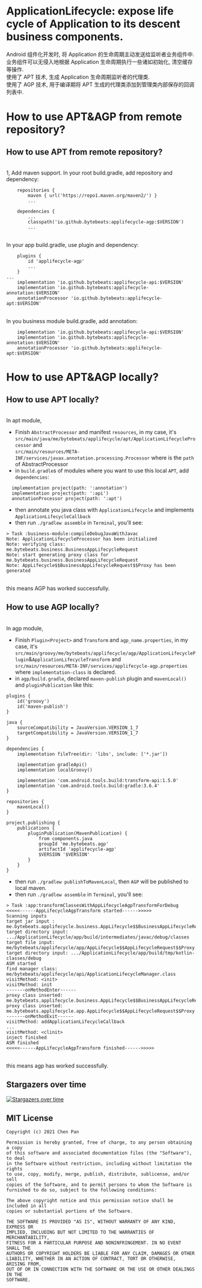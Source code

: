 # ApplicationLifecycle: expose life cycle of Application to its descent business components.
Android 组件化开发时, 将 Application 的生命周期主动发送给监听者业务组件中. 业务组件可以无侵入地根据 Application 生命周期执行一些诸如初始化, 清空缓存等操作.
<br>使用了 APT 技术, 生成 Application 生命周期监听者的代理类.
<br>使用了 AGP 技术, 用于编译期将 APT 生成的代理类添加到管理类内部保存的回调列表中.

# How to use APT&AGP from remote repository?
## How to use APT from remote repository?
<br>1, Add maven support. In your root build.gradle, add repository and dependency:
```
    repositories {
        maven { url('https://repo1.maven.org/maven2/') }
        ...
        
    dependencies {
        ...
        classpath('io.github.bytebeats:applifecycle-agp:$VERSION')
        ...
```
<br>In your app build.gradle, use plugin and dependency:
```
    plugins {
        id 'applifecycle-agp'
        ...
    }
...
    implementation 'io.github.bytebeats:applifecycle-api:$VERSION'
    implementation 'io.github.bytebeats:applifecycle-annotation:$VERSION'
    annotationProcessor 'io.github.bytebeats:applifecycle-apt:$VERSION'
```
<br>In you business module build.gradle, add annotation:
```
    implementation 'io.github.bytebeats:applifecycle-api:$VERSION'
    implementation 'io.github.bytebeats:applifecycle-annotation:$VERSION'
    annotationProcessor 'io.github.bytebeats:applifecycle-apt:$VERSION'
```

# How to use APT&AGP locally?
## How to use APT locally?
<br>In apt module,
* Finish `AbstractProcessor` and manifest `resources`, in my case, it's <br>`src/main/java/me/bytebeats/applifecycle/apt/ApplicationLifecycleProcessor` and <br>`src/main/resources/META-INF/services/javax.annotation.processing.Processor` where is the `path` of AbstractProcessor
* in `build.gradle`s of modules where you want to use this local `APT`, add `dependencies`: <br>
```
  implementation project(path: ':annotation')
  implementation project(path: ':api')
  annotationProcessor project(path: ':apt')
```
* then annotate you java class with `ApplicationLifecycle` and implements `ApplicationLifecycleCallback`
* then run `./gradlew assemble` in `Terminal`, you'll see:<br>
```
> Task :business-module:compileDebugJavaWithJavac
Note: ApplicationLifecycleProcessor has been initialized
Note: verifying class: me.bytebeats.business.BusinessAppLifecycleRequest
Note: start generating proxy class for me.bytebeats.business.BusinessAppLifecycleRequest
Note: AppLifecycle$$BusinessAppLifecycleRequest$$Proxy has been generated
```
<br>this means AGP has worked successfully.

## How to use AGP locally?
<br>In agp module,
* Finish `Plugin<Project>` and `Transform` and `agp_name.properties`, in my case, it's <br>`src/main/groovy/me/bytebeats/applifecycle/agp/ApplicationLifecyclePlugin`&`ApplicationLifecycleTransform` and <br>`src/main/resources/META-INF/services/applifecycle-agp.properties` where `implementation-class` is declared.
* in `agp/build.gradle`, declared `maven-publish` plugin and `mavenLocal()` and `pluginPublication` like this:<br>
```
plugins {
    id('groovy')
    id('maven-publish')
}

java {
    sourceCompatibility = JavaVersion.VERSION_1_7
    targetCompatibility = JavaVersion.VERSION_1_7
}

dependencies {
    implementation fileTree(dir: 'libs', include: ['*.jar'])

    implementation gradleApi()
    implementation localGroovy()

    implementation 'com.android.tools.build:transform-api:1.5.0'
    implementation 'com.android.tools.build:gradle:3.6.4'
}

repositories {
    mavenLocal()
}

project.publishing {
    publications {
        pluginPublication(MavenPublication) {
            from components.java
            groupId 'me.bytebeats.agp'
            artifactId 'applifecycle-agp'
            $VERSION '$VERSION'
        }
    }
}
```
* then run `./gradlew publishToMavenLocal`, then `AGP` will be published to local maven.
* then run `./gradlew assemble` in `Terminal`, you'll see:<br>
```
> Task :app:transformClassesWithAppLifecycleAgpTransformForDebug
<<<<<------AppLifecycleAgpTransform started------>>>>>
Scanning inputs
target jar input : me.bytebeats.applifecycle.business.AppLifecycle$$BusinessAppLifecycleRequest$$Proxy.class
target directory input: .../ApplicationLifecycle/app/build/intermediates/javac/debug/classes
target file input: me/bytebeats/applifecycle/app/AppLifecycle$$AppLifecycleRequest$$Proxy.class
target directory input: .../ApplicationLifecycle/app/build/tmp/kotlin-classes/debug
ASM started
find manager class: me/bytebeats/applifecycle/api/ApplicationLifecycleManager.class
visitMethod: <init>
visitMethod: init
-------onMethodEnter------
proxy class inserted: me.bytebeats.applifecycle.business.AppLifecycle$$BusinessAppLifecycleRequest$$Proxy.class
proxy class inserted: me.bytebeats.applifecycle.app.AppLifecycle$$AppLifecycleRequest$$Proxy.class
-------onMethodExit------
visitMethod: addApplicationLifecycleCallback
...
visitMethod: <clinit>
inject finished
ASM finished
<<<<<------AppLifecycleAgpTransform finished------>>>>>
```
<br>this means agp has worked successfully.

## Stargazers over time

[![Stargazers over time](https://starchart.cc/bytebeats/ApplicationLifecycle.svg)](https://starchart.cc/bytebeats/ApplicationLifecycle)

## MIT License

    Copyright (c) 2021 Chen Pan

    Permission is hereby granted, free of charge, to any person obtaining a copy
    of this software and associated documentation files (the "Software"), to deal
    in the Software without restriction, including without limitation the rights
    to use, copy, modify, merge, publish, distribute, sublicense, and/or sell
    copies of the Software, and to permit persons to whom the Software is
    furnished to do so, subject to the following conditions:

    The above copyright notice and this permission notice shall be included in all
    copies or substantial portions of the Software.

    THE SOFTWARE IS PROVIDED "AS IS", WITHOUT WARRANTY OF ANY KIND, EXPRESS OR
    IMPLIED, INCLUDING BUT NOT LIMITED TO THE WARRANTIES OF MERCHANTABILITY,
    FITNESS FOR A PARTICULAR PURPOSE AND NONINFRINGEMENT. IN NO EVENT SHALL THE
    AUTHORS OR COPYRIGHT HOLDERS BE LIABLE FOR ANY CLAIM, DAMAGES OR OTHER
    LIABILITY, WHETHER IN AN ACTION OF CONTRACT, TORT OR OTHERWISE, ARISING FROM,
    OUT OF OR IN CONNECTION WITH THE SOFTWARE OR THE USE OR OTHER DEALINGS IN THE
    SOFTWARE.
